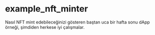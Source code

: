 # example_nft_minter
Nasıl NFT mint edebileceğinizi gösteren baştan uca bir hafta sonu dApp örneği, şimdiden herkese iyi çalışmalar.